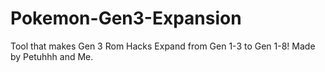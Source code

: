 # Pokemon-Gen3-Expansion
Tool that makes Gen 3 Rom Hacks Expand from Gen 1-3 to Gen 1-8! Made by Petuhhh and Me.
